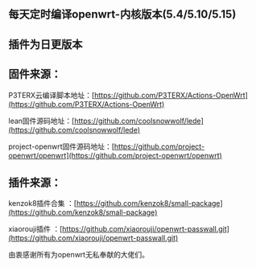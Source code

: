 <!--
 * @Author: eay
 * @Date: 2022-01-13 14:39:42
 * @LastEditors: eay 1015714710@qq.com
 * @Autor: Seven
 * @LastEditTime: 2023-04-25 15:13:52
 * @Description: 
-->
## 每天定时编译openwrt-内核版本(5.4/5.10/5.15)
## 插件为日更版本
## 固件来源：

P3TERX云编译脚本地址：[https://github.com/P3TERX/Actions-OpenWrt](https://github.com/P3TERX/Actions-OpenWrt)

lean固件源码地址：[https://github.com/coolsnowwolf/lede](https://github.com/coolsnowwolf/lede)

project-openwrt固件源码地址：[https://github.com/project-openwrt/openwrt](https://github.com/project-openwrt/openwrt)

## 插件来源：
kenzok8插件合集 ：[https://github.com/kenzok8/small-package](https://github.com/kenzok8/small-package)

xiaorouji插件 ：[https://github.com/xiaorouji/openwrt-passwall.git](https://github.com/xiaorouji/openwrt-passwall.git)

由衷感谢所有为openwrt无私奉献的大佬们。
